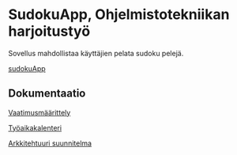 # SudokuApp, Ohjelmistotekniikan harjoitustyö

Sovellus mahdollistaa käyttäjien pelata sudoku pelejä.

[sudokuApp](https://github.com/HegePI/ot-harjoitustyo/tree/master/sudokuApp)

## Dokumentaatio

[Vaatimusmäärittely](https://github.com/HegePI/ot-harjoitustyo/blob/master/dokumentaatio/vaatimusmaarittely.md)

[Työaikakalenteri](https://github.com/HegePI/ot-harjoitustyo/blob/master/dokumentaatio/tyoaikakalenteri.md)

[Arkkitehtuuri suunnitelma](https://github.com/HegePI/ot-harjoitustyo/blob/master/dokumentaatio/arkkitehtuuri.md)




